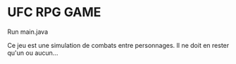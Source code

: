 # UFC RPG GAME

Run main.java

Ce jeu est une simulation de combats entre personnages.
Il ne doit en rester qu'un ou aucun...